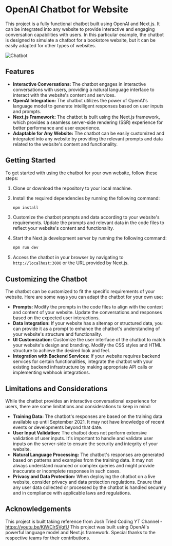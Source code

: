 # OpenAI Chatbot for Website

This project is a fully functional chatbot built using OpenAI and Next.js. It can be integrated into any website to provide interactive and engaging conversation capabilities with users. In this particular example, the chatbot is designed to simulate a chatbot for a bookstore website, but it can be easily adapted for other types of websites.

![Chatbot](https://github.com/vishnukumarkvs/openai-chat-bookstore/assets/116954249/2f0a8f7b-4d51-4acf-910f-f4a98d3b93ce)


## Features

- **Interactive Conversations:** The chatbot engages in interactive conversations with users, providing a natural language interface to interact with the website's content and services.
- **OpenAI Integration:** The chatbot utilizes the power of OpenAI's language model to generate intelligent responses based on user inputs and prompts.
- **Next.js Framework:** The chatbot is built using the Next.js framework, which provides a seamless server-side rendering (SSR) experience for better performance and user experience.
- **Adaptable for Any Website:** The chatbot can be easily customized and integrated into any website by providing the relevant prompts and data related to the website's content and functionality.

## Getting Started

To get started with using the chatbot for your own website, follow these steps:

1. Clone or download the repository to your local machine.
2. Install the required dependencies by running the following command:

   ```bash
   npm install
   ```

3. Customize the chatbot prompts and data according to your website's requirements. Update the prompts and relevant data in the code files to reflect your website's content and functionality.
4. Start the Next.js development server by running the following command:

   ```bash
   npm run dev
   ```

5. Access the chatbot in your browser by navigating to `http://localhost:3000` or the URL provided by Next.js.

## Customizing the Chatbot

The chatbot can be customized to fit the specific requirements of your website. Here are some ways you can adapt the chatbot for your own use:

- **Prompts:** Modify the prompts in the code files to align with the context and content of your website. Update the conversations and responses based on the expected user interactions.
- **Data Integration:** If your website has a sitemap or structured data, you can provide it as a prompt to enhance the chatbot's understanding of your website's structure and functionality.
- **UI Customization:** Customize the user interface of the chatbot to match your website's design and branding. Modify the CSS styles and HTML structure to achieve the desired look and feel.
- **Integration with Backend Services:** If your website requires backend services for certain functionalities, integrate the chatbot with your existing backend infrastructure by making appropriate API calls or implementing webhook integrations.

## Limitations and Considerations

While the chatbot provides an interactive conversational experience for users, there are some limitations and considerations to keep in mind:

- **Training Data:** The chatbot's responses are based on the training data available up until September 2021. It may not have knowledge of recent events or developments beyond that date.
- **User Input Validation:** The chatbot does not perform extensive validation of user inputs. It's important to handle and validate user inputs on the server-side to ensure the security and integrity of your website.
- **Natural Language Processing:** The chatbot's responses are generated based on patterns and examples from the training data. It may not always understand nuanced or complex queries and might provide inaccurate or incomplete responses in such cases.
- **Privacy and Data Protection:** When deploying the chatbot on a live website, consider privacy and data protection regulations. Ensure that any user data collected or processed by the chatbot is handled securely and in compliance with applicable laws and regulations.

## Acknowledgements
This project is built taking reference from Josh Tried Coding YT Channel - https://youtu.be/KiWClrSVgfU
This project was built using OpenAI's powerful language model and Next.js framework. Special thanks to the respective teams for their contributions.
